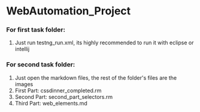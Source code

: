 # WebAutomation_Project

### For first task folder:
1. Just run testng_run.xml, its highly recommended to run it with eclipse or intellij

### For second task folder:
1. Just open the markdown files, the rest of the folder's files are the images
2. First Part: cssdinner_completed.rm
3. Second Part: second_part_selectors.rm
4. Third Part: web_elements.md